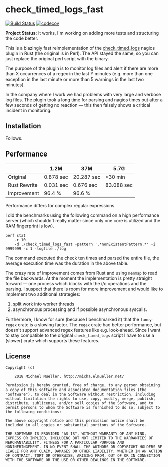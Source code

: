 # check_timed_logs_fast

[![Build Status](https://travis-ci.org/cmichi/check_timed_logs_fast.svg?branch=master)](https://travis-ci.org/cmichi/check_timed_logs_fast)
[![codecov](https://codecov.io/gh/cmichi/check_timed_logs_fast/branch/master/graph/badge.svg)](https://codecov.io/gh/cmichi/check_timed_logs_fast)

__Project Status:__ It works, I'm working on adding more tests and structuring
the code better.

This is a blazingly fast reimplementation of the [check_timed_logs](https://exchange.nagios.org/directory/Plugins/Log-Files/check_timed_logs/details)
nagios plugin in Rust (the original is in Perl). The API stayed the same,
so you can just replace the original perl script with the binary.

The purpose of the plugin is to monitor log files and alert if there
are more than X occurrences of a regex in the last Y minutes (e.g. more
than one exception in the last minute or more than 5 warnings in the last
two minutes).  

In the company where I work we had problems with very large and verbose
log files. The plugin took a long time for parsing and nagios times out
after a few seconds of getting no reaction — this then falsely shows a
critical incident in monitoring.


## Installation

Follows.


## Performance

|                   | 1.2M      | 37M        | 5.7G       |
| ------------------|-----------|------------|----------- |
| Original          | 0.878 sec | 20.287 sec | >30 min    |
| Rust Rewrite      | 0.031 sec | 0.676 sec  | 83.088 sec |
| Improvement       | 96.4 %    | 96.6   %   |            |

Performance differs for complex regular expressions.

I did the benchmarks using the following command on a high performance server
(which shouldn't really matter since only one core is utilized and the RAM
fingerprint is low).

	perf stat
		-r 10
		-d ./check_timed_logs_fast -pattern '.*nonExistentPattern.*' -i 9999999 -c 1 -logfile ./log

The command executed the check ten times and parsed the entire file, the
average execution time was the duration in the above table.

The crazy rate of improvement comes from Rust and using `memmap` to read the
file backwards. At the moment the implementation is pretty straight forward
— one process which blocks with the i/o operations and the parsing.
I suspect that there is room for more improvement and would like to implement
two additional strategies:

1. split work into worker threads
2. asynchronous processing and if possible asynchronous syscalls.

Furthermore, I know for sure (because I benchmarked it) that the `fancy-regex`
crate is a slowing factor. The `regex` crate had better performance, but doesn't
support advanced regex features like e.g. look-ahead. Since I want to stay
compatible to the original `check_timed_logs` script I have to use a (slower)
crate which supports these features.


## License

	Copyright (c)

		2018 Michael Mueller, http://micha.elmueller.net/

	Permission is hereby granted, free of charge, to any person obtaining
	a copy of this software and associated documentation files (the
	"Software"), to deal in the Software without restriction, including
	without limitation the rights to use, copy, modify, merge, publish,
	distribute, sublicense, and/or sell copies of the Software, and to
	permit persons to whom the Software is furnished to do so, subject to
	the following conditions:

	The above copyright notice and this permission notice shall be
	included in all copies or substantial portions of the Software.

	THE SOFTWARE IS PROVIDED "AS IS", WITHOUT WARRANTY OF ANY KIND,
	EXPRESS OR IMPLIED, INCLUDING BUT NOT LIMITED TO THE WARRANTIES OF
	MERCHANTABILITY, FITNESS FOR A PARTICULAR PURPOSE AND
	NONINFRINGEMENT. IN NO EVENT SHALL THE AUTHORS OR COPYRIGHT HOLDERS BE
	LIABLE FOR ANY CLAIM, DAMAGES OR OTHER LIABILITY, WHETHER IN AN ACTION
	OF CONTRACT, TORT OR OTHERWISE, ARISING FROM, OUT OF OR IN CONNECTION
	WITH THE SOFTWARE OR THE USE OR OTHER DEALINGS IN THE SOFTWARE.
